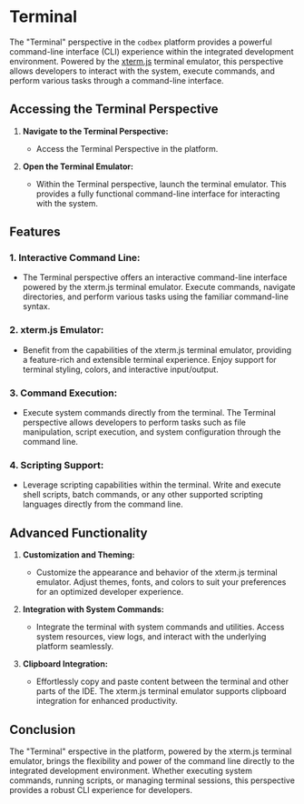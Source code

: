 # Terminal

The "Terminal" perspective in the `codbex` platform provides a powerful command-line interface (CLI) experience within the integrated development environment. Powered by the [xterm.js](https://xtermjs.org/) terminal emulator, this perspective allows developers to interact with the system, execute commands, and perform various tasks through a command-line interface.

## Accessing the Terminal Perspective

1. **Navigate to the Terminal Perspective:**
   - Access the Terminal Perspective in the platform.

2. **Open the Terminal Emulator:**
   - Within the Terminal perspective, launch the terminal emulator. This provides a fully functional command-line interface for interacting with the system.

## Features

### 1. **Interactive Command Line:**
   - The Terminal perspective offers an interactive command-line interface powered by the xterm.js terminal emulator. Execute commands, navigate directories, and perform various tasks using the familiar command-line syntax.

### 2. **xterm.js Emulator:**
   - Benefit from the capabilities of the xterm.js terminal emulator, providing a feature-rich and extensible terminal experience. Enjoy support for terminal styling, colors, and interactive input/output.

### 3. **Command Execution:**
   - Execute system commands directly from the terminal. The Terminal perspective allows developers to perform tasks such as file manipulation, script execution, and system configuration through the command line.

### 4. **Scripting Support:**
   - Leverage scripting capabilities within the terminal. Write and execute shell scripts, batch commands, or any other supported scripting languages directly from the command line.

## Advanced Functionality

1. **Customization and Theming:**
   - Customize the appearance and behavior of the xterm.js terminal emulator. Adjust themes, fonts, and colors to suit your preferences for an optimized developer experience.

2. **Integration with System Commands:**
   - Integrate the terminal with system commands and utilities. Access system resources, view logs, and interact with the underlying platform seamlessly.

3. **Clipboard Integration:**
   - Effortlessly copy and paste content between the terminal and other parts of the IDE. The xterm.js terminal emulator supports clipboard integration for enhanced productivity.

## Conclusion

The "Terminal" erspective in the platform, powered by the xterm.js terminal emulator, brings the flexibility and power of the command line directly to the integrated development environment. Whether executing system commands, running scripts, or managing terminal sessions, this perspective provides a robust CLI experience for developers.
